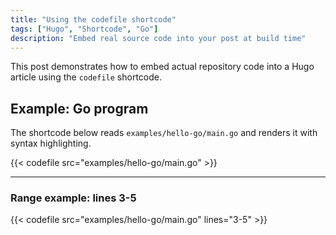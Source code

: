 ```yaml
---
title: "Using the codefile shortcode"
tags: ["Hugo", "Shortcode", "Go"]
description: "Embed real source code into your post at build time"
---
```


This post demonstrates how to embed actual repository code into a Hugo article using the `codefile` shortcode.

## Example: Go program

The shortcode below reads `examples/hello-go/main.go` and renders it with syntax highlighting.

{{< codefile src="examples/hello-go/main.go" >}}

---

### Range example: lines 3-5

{{< codefile src="examples/hello-go/main.go" lines="3-5" >}}
